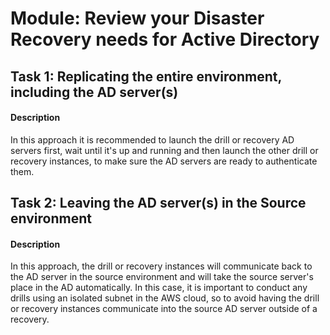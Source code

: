 
# Module: Review your Disaster Recovery needs for Active Directory
## Task 1: Replicating the entire environment, including the AD server(s)
#### Description
In this approach it is recommended to launch the drill or recovery AD servers first, wait until it's up and running and then launch the other drill or recovery instances, to make sure the AD servers are ready to authenticate them.
## Task 2: Leaving the AD server(s) in the Source environment
#### Description
In this approach, the drill or recovery instances will communicate back to the AD server in the source environment and will take the source server's place in the AD automatically.
In this case, it is important to conduct any drills using an isolated subnet in the AWS cloud, so to avoid having the drill or recovery instances communicate into the source AD server outside of a recovery.